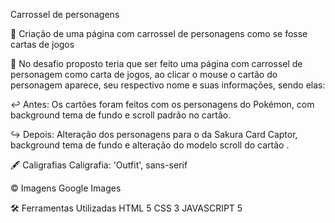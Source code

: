 Carrossel de personagens 

📌 Criação de uma página com carrossel de personagens como se fosse cartas de jogos

📝 No desafio proposto teria que ser feito uma página com carrossel de personagem como carta de jogos, ao clicar o mouse o cartão do personagem aparece, seu respectivo nome e suas informações, sendo elas:

↩ Antes:
Os cartões foram feitos com os personagens do Pokémon, com background tema de fundo e scroll padrão no cartão.

↪ Depois:
Alteração dos personagens para o da Sakura Card Captor, background tema de fundo e alteração do modelo scroll do cartão .

🖋 Caligrafias
Caligrafia: 'Outfit', sans-serif

© Imagens
Google Images

🛠 Ferramentas Utilizadas
HTML 5
CSS 3
JAVASCRIPT 5